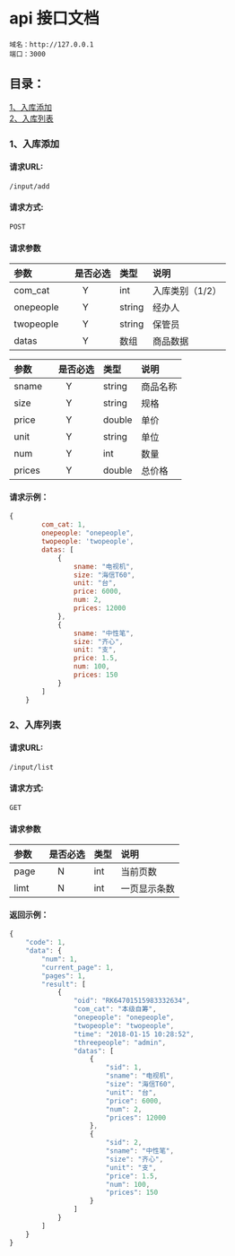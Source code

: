# api 接口文档
```
域名：http://127.0.0.1
端口：3000
```

## 目录：
[1、入库添加](#1入库添加)<br/>
[2、入库列表](#2入库列表)<br/>
### 1、入库添加

#### 请求URL:
```
/input/add
```

#### 请求方式: 
```
POST
```

#### 请求参数

|参数|是否必选|类型|说明|
|:-----|:-------:|:-----|:-----|
|com_cat     |Y       |int|入库类别（1/2）|
|onepeople   |Y       |string|经办人|
|twopeople     |Y       |string|保管员|
|datas     |Y       |数组|商品数据|

|参数|是否必选|类型|说明|
|:-----|:-------:|:-----|:-----|
|sname     |Y       |string|商品名称|
|size   |Y       |string|规格|
|price     |Y       |double|单价|
|unit     |Y       |string|单位|
|num     |Y       |int|数量|
|prices    |Y       |double|总价格|


#### 请求示例：

```javascript
{
        com_cat: 1,
        onepeople: "onepeople",
        twopeople: 'twopeople',
        datas: [
            {
                sname: "电视机",
                size: "海信T60",
                unit: "台",
                price: 6000,
                num: 2,
                prices: 12000
            },
            {
                sname: "中性笔",
                size: "齐心",
                unit: "支",
                price: 1.5,
                num: 100,
                prices: 150
            }
        ]
    }

```

### 2、入库列表

#### 请求URL:
```
/input/list
```

#### 请求方式: 
```
GET
```

#### 请求参数

|参数|是否必选|类型|说明|
|:-----|:-------:|:-----|:-----|
|page    |  N      |int|当前页数|
|limt   |  N      |int|一页显示条数|


#### 返回示例：

```javascript
{
    "code": 1,
    "data": {
        "num": 1,
        "current_page": 1,
        "pages": 1,
        "result": [
            {
                "oid": "RK64701515983332634",
                "com_cat": "本级自筹",
                "onepeople": "onepeople",
                "twopeople": "twopeople",
                "time": "2018-01-15 10:28:52",
                "threepeople": "admin",
                "datas": [
                    {
                        "sid": 1,
                        "sname": "电视机",
                        "size": "海信T60",
                        "unit": "台",
                        "price": 6000,
                        "num": 2,
                        "prices": 12000
                    },
                    {
                        "sid": 2,
                        "sname": "中性笔",
                        "size": "齐心",
                        "unit": "支",
                        "price": 1.5,
                        "num": 100,
                        "prices": 150
                    }
                ]
            }
        ]
    }
}
```
